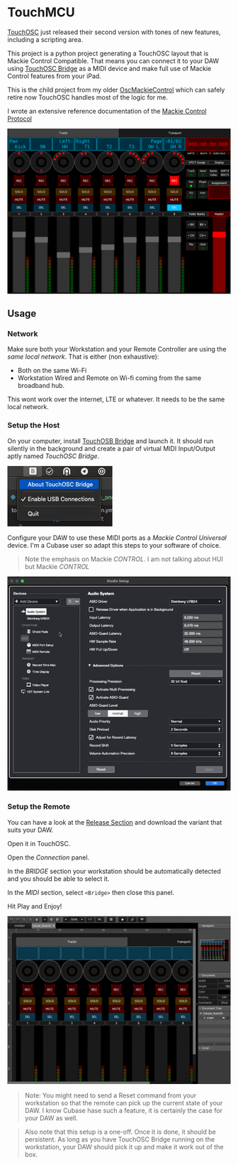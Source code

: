 # TouchMCU

[TouchOSC](https://hexler.net/touchosc) just released their second version with
tones of new features, including a scripting area.

This project is a python project generating a TouchOSC layout that is Mackie
Control Compatible. That means you can connect it to your DAW using [TouchOSC Bridge](https://hexler.net/touchosc#resources)
as a MIDI device and make full use of Mackie Control features from your iPad.

This is the child project from my older [OscMackieControl](https://github.com/NicoG60/OscMackieControl) which can safely
retire now TouchOSC handles most of the logic for me.

I wrote an extensive reference documentation of the [Mackie Control Protocol](./doc/mackie_control_protocol.md)

![Demo](./assets/screenshot.png)

## Usage

### Network

Make sure both your Workstation and your Remote Controller are using the *same local network*.
That is either (non exhaustive):
- Both on the same Wi-Fi
- Workstation Wired and Remote on Wi-fi coming from the same broadband hub.

This wont work over the internet, LTE or whatever. It needs to be the same local
network.

### Setup the Host

On your computer, install [TouchOSB Bridge](https://hexler.net/touchosc#resources)
and launch it. It should run silently in the background and create a pair of
virtual MIDI Input/Output aptly named *TouchOSC Bridge*.

![Running Bridge](./assets/bridge.png)

Configure your DAW to use these MIDI ports as a *Mackie Control Universal* device.
I'm a Cubase user so adapt this steps to your software of choice.

> Note the emphasis on Mackie *CONTROL*. I am not talking about HUI but Mackie *CONTROL*

![Add MCU](./assets/add_mackie.gif)

### Setup the Remote

You can have a look at the [Release Section](https://github.com/NicoG60/TouchMCU/releases/latest)
and download the variant that suits your DAW.

Open it in TouchOSC.

Open the *Connection* panel.

In the *BRIDGE* section your workstation should be
automatically detected and you should be able to select it.

In the *MIDI* section, select `<Bridge>` then close this panel.

Hit Play and Enjoy!

![Setup TouchOSC](./assets/touchosc.gif)

> Note: You might need to send a Reset command from your workstation so that the
> remote can pick up the current state of your DAW. I know Cubase hase such a
> feature, it is certainly the case for your DAW as well.

> Also note that this setup is a one-off. Once it is done, it should be persistent.
> As long as you have TouchOSC Bridge running on the workstation, your DAW should
> pick it up and make it work out of the box.
